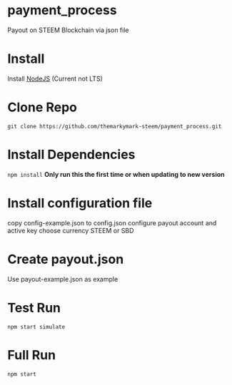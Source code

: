 # payment_process
Payout on STEEM Blockchain via json file

# Install
Install [NodeJS](https://nodejs.org/en/) (Current not LTS)

# Clone Repo
`git clone https://github.com/themarkymark-steem/payment_process.git`

# Install Dependencies
`npm install`
**Only run this the first time or when updating to new version**

# Install configuration file
copy config-example.json to config.json
configure payout account and active key
choose currency STEEM or SBD

# Create payout.json
Use payout-example.json as example

# Test Run
`npm start simulate`

# Full Run
`npm start`
